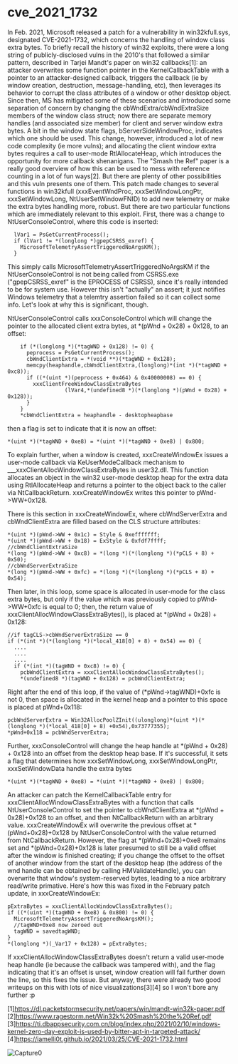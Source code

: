 # cve_2021_1732

In Feb. 2021, Microsoft released a patch for a vulnerability in win32kfull.sys, designated CVE-2021-1732, which concerns the handling of window class extra bytes. To briefly recall the history of win32 exploits, there were a long string of publicly-disclosed vulns in the 2010's that followed a similar pattern, described in Tarjei Mandt's paper on win32 callbacks[1]: an attacker overwrites some function pointer in the KernelCallbackTable with a pointer to an attacker-designed callback, triggers the callback (ie by window creation, destruction, message-handling, etc), then leverages its behavior to corrupt the class attributes of a window or other desktop object. Since then, MS has mitigated some of these scenarios and introduced some separation of concern by changing the cbWndExtra/cbWndExtraSize members of the window class struct; now there are separate memory handles (and associated size member) for client and server window extra bytes. A bit in the window state flags, bServerSideWindowProc, indicates which one should be used. This change, however, introduced a lot of new code complexity (ie more vulns); and allocating the client window extra bytes requires a call to user-mode RtlAllocateHeap, which introduces the opportunity for more callback shenanigans. The "Smash the Ref" paper is a really good overview of how this can be used to mess with reference counting in a lot of fun ways[2]. But there are plenty of other possibilities and this vuln presents one of them. This patch made changes to several functions in win32kfull (xxxEventWndProc, xxxSetWindowLongPtr, xxxSetWindowLong, NtUserSetWindowFNID) to add new telemetry or make the extra bytes handling more, robust. But there are two particular functions which are immediately relevant to this exploit. First, there was a change to NtUserConsoleControl, where this code is inserted:

```
  lVar1 = PsGetCurrentProcess();
  if (lVar1 != *(longlong *)gpepCSRSS_exref) {
    MicrosoftTelemetryAssertTriggeredNoArgsKM();
  }
```
  
This simply calls MicrosoftTelemetryAssertTriggeredNoArgsKM if the NtUserConsoleControl is not being called from CSRSS.exe ("gpepCSRSS_exref" is the EPROCESS of CSRSS), since it's really intended to be for system use. However this isn't "actually" an assert; it just notifies Windows telemetry that a telemtry assertion failed so it can collect some info. Let's look at why this is significant, though.

NtUserConsoleControl calls xxxConsoleControl which will change the pointer to the allocated client extra bytes, at *(pWnd + 0x28) + 0x128, to an offset:

```
    if (*(longlong *)(*tagWND + 0x128) != 0) {
      peprocess = PsGetCurrentProcess();
      cbWndClientExtra = *(void **)(*tagWND + 0x128);
      memcpy(heaphandle,cbWndClientExtra,(longlong)*(int *)(*tagWND + 0xc8));
      if ((*(uint *)(peprocess + 0x464) & 0x40000008) == 0) {
        xxxClientFreeWindowClassExtraBytes
                  (lVar4,*(undefined8 *)(*(longlong *)(pWnd + 0x28) + 0x128));
      }
    }
    *cbWndClientExtra = heaphandle - desktopheapbase
```

then a flag is set to indicate that it is now an offset:

```
*(uint *)(*tagWND + 0xe8) = *(uint *)(*tagWND + 0xe8) | 0x800;
```

To explain further, when a window is created, xxxCreateWindowEx issues a user-mode callback via KeUserModeCallback mechanism to \_\_\_xxxClientAllocWindowClassExtraBytes in user32.dll. This function allocates an object in the win32 user-mode desktop heap for the extra data using RtlAllocateHeap and returns a pointer to the object back to the caller via NtCallbackReturn. xxxCreateWindowEx writes this pointer to pWnd->WW+0x128.

There is this section in xxxCreateWindowEx, where cbWndServerExtra and cbWndClientExtra are filled based on the CLS structure attributes:

```
*(uint *)(pWnd->WW + 0x1c) = Style & 0xefffffff;
*(uint *)(pWnd->WW + 0x18) = ExStyle & 0xfdf7ffff;
//cbWndClientExtraSize
*(long *)(pWnd->WW + 0xc8) = *(long *)(*(longlong *)(*pCLS + 8) + 0x50);
//cbWndServerExtraSize
*(long *)(pWnd->WW + 0xfc) = *(long *)(*(longlong *)(*pCLS + 8) + 0x54);
```

Then later, in this loop, some space is allocated in user-mode for the class extra bytes, but only if the value which was previously copied to pWnd->WW+0xfc is equal to 0; then, the return value of xxxClientAllocWindowClassExtraBytes(), is placed at *(pWnd + 0x28) + 0x128:

```
//if tagCLS->cbWndServerExtraSize == 0
if (*(int *)(*(longlong *)(*local_418[0] + 8) + 0x54) == 0) {
  ....
  ....
  ....
  if (*(int *)(tagWND + 0xc8) != 0) {
    pcbWndClientExtra = xxxClientAllocWindowClassExtraBytes();
    *(undefined8 *)(tagWND + 0x128) = pcbWndClientExtra;
```

Right after the end of this loop, if the value of (\*pWnd->tagWND)+0xfc is not 0, then space is allocated in the kernel heap and a pointer to this space is placed at pWnd+0x118:

```
pcbWndServerExtra = Win32AllocPoolZInit((ulonglong)*(uint *)(*(longlong *)(*local_418[0] + 8) +0x54),0x73777355);
*pWnd+0x118 = pcbWndServerExtra;
```

Further, xxxConsoleControl will change the heap handle at \*(pWnd + 0x28) + 0x128 into an offset from the desktop heap base. If it's successful, it sets a flag that determines how xxxSetWindowLong, xxxSetWindowLongPtr, xxxSetWindowData handle the extra bytes

```
*(uint *)(*tagWND + 0xe8) = *(uint *)(*tagWND + 0xe8) | 0x800;
```

An attacker can patch the KernelCallbackTable entry for xxxClientAllocWindowClassExtraBytes with a function that calls NtUserConsoleControl to set the pointer to cbWndClientExtra at \*(pWnd + 0x28)+0x128 to an offset, and then NtCallbackReturn with an arbitrary value. xxxCreateWindowEx will overwrite the previous offset at \*(pWnd+0x28)+0x128 by NtUserConsoleControl with the value returned from NtCallbackReturn. However, the flag at \*(pWnd+0x28)+0xe8 remains set and \*(pWnd+0x28)+0x128 is later presumed to still be a valid offset after the window is finished creating; if you change the offset to the offset of another window from the start of the desktop heap (the address of the wnd handle can be obtained by calling HMValidateHandle), you can overwrite that window's system-reserved bytes, leading to a nice arbitrary read/write primative. Here's how this was fixed in the February patch update, in xxxCreateWindowEx:

```
pExtraBytes = xxxClientAllocWindowClassExtraBytes();
if ((*(uint *)(tagWND + 0xe8) & 0x800) != 0) {
  MicrosoftTelemetryAssertTriggeredNoArgsKM();
  //tagWND+0xe8 now zeroed out
  tagWND = savedtagWND;
}
*(longlong *)(_Var17 + 0x128) = pExtraBytes;
```

If xxxClientAllocWindowClassExtraBytes doesn't return a valid user-mode heap handle (ie because the callback was tampered with), and the flag indicating that it's an offset is unset, window creation will fail further down the line, so this fixes the issue. But anyway, there were already two good writeups on this with lots of nice visualizations[3][4] so I won't bore any further :p

[1]https://dl.packetstormsecurity.net/papers/win/mandt-win32k-paper.pdf
[2]https://www.ragestorm.net/Win32k%20Smash%20the%20Ref.pdf
[3]https://ti.dbappsecurity.com.cn/blog/index.php/2021/02/10/windows-kernel-zero-day-exploit-is-used-by-bitter-apt-in-targeted-attack/
[4]https://iamelli0t.github.io/2021/03/25/CVE-2021-1732.html

![Capture0](https://user-images.githubusercontent.com/72535217/113786008-49483900-9706-11eb-9bb6-c7f1b6cbadb4.PNG)
